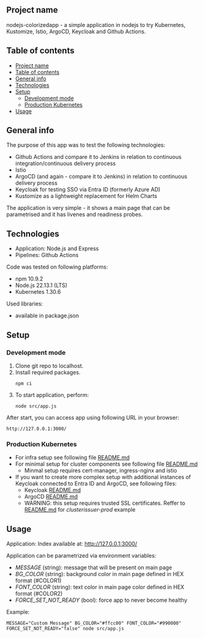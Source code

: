 ## Project name
nodejs-colorizedapp - a simple application in nodejs to try Kubernetes, Kustomize, Istio, ArgoCD, Keycloak and Github Actions.

## Table of contents
- [Project name](#project-name)
- [Table of contents](#table-of-contents)
- [General info](#general-info)
- [Technologies](#technologies)
- [Setup](#setup)
  - [Development mode](#development-mode)
  - [Production Kubernetes](#production-kubernetes)
- [Usage](#usage)

## General info
The purpose of this app was to test the following technologies:
- Github Actions and compare it to Jenkins in relation to continuous integration/continuous delivery process
- Istio
- ArgoCD (and again - compare it to Jenkins) in relation to continuous delivery process
- Keycloak for testing SSO via Entra ID (formerly Azure AD)
- Kustomize as a lightweight replacement for Helm Charts

The application is very simple - it shows a main page that can be parametrised and it has livenes and readiness probes.
  
## Technologies
* Application: Node.js and Express
* Pipelines: Github Actions

Code was tested on following platforms:
* npm 10.9.2
* Node.js 22.13.1 (LTS)
* Kubernetes 1.30.6

Used libraries:
* available in package.json

## Setup

### Development mode

1. Clone git repo to localhost.
2. Install required packages.
    ```
    npm ci
    ```
3. To start application, perform:
    ```
    node src/app.js
    ```

After start, you can access app using following URL in your browser:
```
http://127.0.0.1:3000/
```

### Production Kubernetes

* For infra setup see following file [README.md](./infra/terraform/README.md) 
* For minimal setup for cluster components see following file [README.md](./infra/kubernetes/README.md)
  * Minmal setup requires cert-manager, ingress-nginx and istio
* If you want to create more complex setup with additional instances of Keycloak connected to Entra ID and ArgoCD, see following files:
  * Keycloak [README.md](./infra/kubernetes/keycloak/README.md)
  * ArgoCD [README.md](./infra/kubernetes/argocd/README.md)
  * WARNING: this setup requires trusted SSL certificates. Reffer to [README.md](./infra/kubernetes/README.md) for *clusterissuer-prod* example

## Usage

Application:
Index available at: http://127.0.0.1:3000/

Application can be parametrized via environment variables:
* *MESSAGE* (string): message that will be present on main page
* *BG_COLOR* (string): background color in main page defined in HEX format (#COLOR1)
* *FONT_COLOR* (string): text color in main page color defined in HEX format (#COLOR2)
* *FORCE_SET_NOT_READY* (bool): force app to never become healthy

Example:
```
MESSAGE="Custom Message" BG_COLOR="#ffcc00" FONT_COLOR="#990000" FORCE_SET_NOT_READY="false" node src/app.js
```
